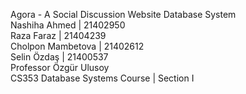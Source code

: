 Agora - A Social Discussion Website Database System <br/>
Nashiha Ahmed | 21402950 <br/>
Raza Faraz | 21404239 <br/>
Cholpon Mambetova | 21402612 <br/> 
Selin Özdaş | 21400537 <br/>
Professor Özgür Ulusoy <br/>
CS353 Database Systems Course | Section I <br/>

